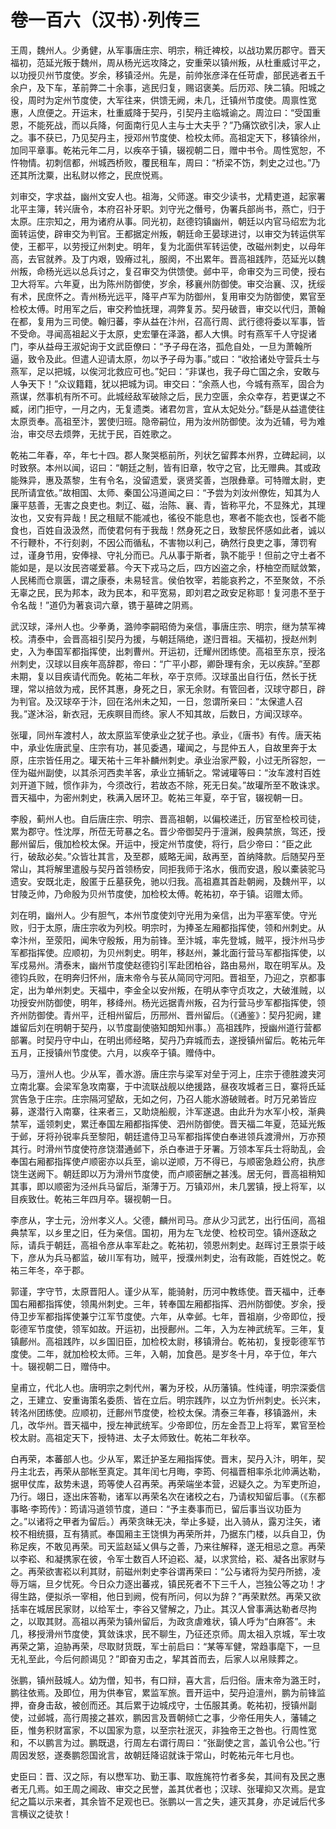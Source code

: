# 卷一百六（汉书）·列传三

王周，魏州人。少勇健，从军事唐庄宗、明宗，稍迁裨校，以战功累历郡守。晋天福初，范延光叛于魏州，周从杨光远攻降之，安重荣以镇州叛，从杜重威讨平之，以功授贝州节度使。岁余，移镇泾州。先是，前帅张彦泽在任苛虐，部民逃者五千余户，及下车，革前弊二十余事，逃民归复，赐诏褒美。后历邓、陕二镇。阳城之役，周时为定州节度使，大军往来，供馈无阙，未几，迁镇州节度使。周禀性宽惠，人庶便之。开运末，杜重威降于契丹，引契丹主临城谕之。周泣曰：“受国重恩，不能死战，而以兵降，何面南行见人主与士大夫乎？”乃痛饮欲引决，家人止之。事不获已，乃见契丹主，授邓州节度使、检校太师。高祖定天下，移镇徐州，加同平章事。乾祐元年二月，以疾卒于镇，辍视朝二日，赠中书令。周性宽恕，不忤物情。初刺信都，州城西桥败，覆民租车，周曰：“桥梁不饬，刺史之过也。”乃还其所沈粟，出私财以修之，民庶悦焉。

刘审交，字求益，幽州文安人也。祖海，父师遂。审交少读书，尤精吏道，起家署北平主簿，转兴唐令，本府召补牙职。刘守光之僭号，伪署兵部尚书，燕亡，归于太原。庄宗知之，用为诸府从事。同光初，赵德钧镇幽州，朝廷以内官马绍宏为北面转运使，辟审交为判官。王都据定州叛，朝廷命王晏球进讨，以审交为转运供军使，王都平，以劳授辽州刺史。明年，复为北面供军转运使，改磁州刺史，以母年高，去官就养。及丁内艰，毁瘠过礼，服阕，不出累年。晋高祖践阼，范延光以魏州叛，命杨光远以总兵讨之，复召审交为供馈使。邺中平，命审交为三司使，授右卫大将军。六年夏，出为陈州防御使，岁余，移襄州防御使。审交治襄、汉，抚绥有术，民庶怀之。青州杨光远平，降平卢军为防御州，复用审交为防御使，累官至检校太傅。时用军之后，审交矜恤抚理，凋弊复苏。契丹破晋，审交以代归，萧翰在都，复用为三司使。翰归蕃，李从益在汴州，召高行周、武行德将委以军事，皆不受命。寻闻高祖起义于太原，史宏肇在泽潞，都人大惧。时有燕军千人守捉诸门，李从益母王淑妃询于文武臣僚曰：“予子母在洛，孤危自处，一旦为萧翰所逼，致令及此。但遣人迎请太原，勿以予子母为事。”或曰：“收拾诸处守营兵士与燕军，足以把城，以俟河北救应可也。”妃曰：“非谋也，我子母亡国之余，安敢与人争天下！”众议籍籍，犹以把城为词。审交曰：“余燕人也，今城有燕军，固合为燕谋，然事机有所不可。此城经敌军破除之后，民力空匮，余众幸存，若更谋之不臧，闭门拒守，一月之内，无复遗类。诸君勿言，宜从太妃处分。”繇是从益遣使往太原贡奉。高祖至汴，罢使归班。隐帝嗣位，用为汝州防御使。汝为近辅，号为难治，审交尽去烦弊，无扰于民，百姓歌之。

乾祐二年春，卒，年七十四。郡人聚哭柩前所，列状乞留葬本州界，立碑起祠，以时致祭。本州以闻，诏曰：“朝廷之制，皆有旧章，牧守之官，比无赠典。其或政能殊异，惠及蒸黎，生有令名，没留遗爱，褒贤奖善，岂限彝章。可特赠太尉，吏民所请宜依。”故相国、太师、秦国公冯道闻之曰：“予尝为刘汝州僚佐，知其为人廉平慈善，无害之良吏也。刺辽、磁，治陈、襄、青，皆称平允，不显殊尤，其理汝也，又安有异哉！民之租赋不能减也，徭役不能息也，寒者不能衣也，馁者不能食也，百姓自汲汲然，而使君何有于我哉！然身死之日，致黎民怀感如此者，诚以不行鞭朴，不行刻剥，不因公而循私，不害物以利己，确然行良吏之事，薄罚宥过，谨身节用，安俸禄、守礼分而已。凡从事于斯者，孰不能乎！但前之守土者不能如是，是以汝民咨嗟爱慕。今天下戎马之后，四方凶盗之余，杼柚空而赋敛繁，人民稀而仓禀匮，谓之康泰，未易轻言。侯伯牧宰，若能哀矜之，不至聚敛，不杀无辜之民，民为邦本，政为民本，和平宽易，即刘君之政安足称耶！复河患不至于令名哉！”道仍为著哀词六章，镌于墓碑之阴焉。

武汉球，泽州人也。少拳勇，潞帅李嗣昭倚为亲信，事唐庄宗、明宗，继为禁军裨校。清泰中，会晋高祖引契丹为援，与朝廷隔绝，遂归晋祖。天福初，授赵州刺史，入为奉国军都指挥使，出刺曹州。开运初，迁耀州团练使。高祖至东京，授洺州刺史，汉球以目疾年高辞郡，帝曰：“广平小郡，卿卧理有余，无以疾辞。”至郡未期，复以目疾请代而免。乾祐二年秋，卒于京师。汉球虽出自行伍，然长于抚理，常以掊敛为戒，民怀其惠，身死之日，家无余财。有管回者，汉球守郡日，辟为判官。及汉球卒于汴，回在洺州未之知，一日，忽谓所亲曰：“太保遣人召我。”遂沐浴，新衣冠，无疾瞑目而终。家人不知其故，后数日，方闻汉球卒。

张瓘，同州车渡村人，故太原监军使承业之犹子也。承业，《唐书》有传。唐天祐中，承业佐唐武皇、庄宗有功，甚见委遇，瓘闻之，与昆仲五人，自故里奔于太原，庄宗皆任用之。瓘天祐十三年补麟州刺史。承业治家严毅，小过无所容恕，一侄为磁州副使，以其杀河西卖羊客，承业立捕斩之。常诫瓘等曰：“汝车渡村百姓刘开道下贼，惯作非为，今须改行，若故态不除，死无日矣。”故瓘所至不敢诛求。晋天福中，为密州刺史，秩满入居环卫。乾祐三年夏，卒于官，辍视朝一日。

李殷，蓟州人也。自后唐庄宗、明宗、晋高祖朝，以偏校递迁，历官至检校司徒，累为郡守。性沈厚，所莅无苛暴之名。晋少帝御契丹于澶渊，殷典禁旅，驾还，授鄜州留后，俄加检校太保。开运中，授定州节度使，将行，启少帝曰：“臣之此行，破敌必矣。”众皆壮其言，及至郡，威略无闻，敌再至，首纳降款。后随契丹至常山，其将解里遣殷与契丹首领杨安，同拒我师于洺水，俄而安退，殷以橐装驼马遗安。安既北走，殷匿于丘墓获免，驰以归我。高祖嘉其首赴朝阙，及魏州平，以甘陵乏帅，乃命殷为贝州节度使，加检校太傅。乾祐初，卒于镇。诏赠太师。

刘在明，幽州人。少有胆气，本州节度使刘守光用为亲信，出为平塞军使。守光败，归于太原，唐庄宗收为列校。明宗时，为捧圣左厢都指挥使，领和州刺史。从幸汴州，至荥阳，闻朱守殷叛，用为前锋。至汴城，率先登城，贼平，授汴州马步军都指挥使。应顺初，为贝州刺史。明年，移赵州，兼北面行营马军都指挥使，以军戍易州。清泰末，幽州节度使赵德钧引军赴团柏谷，路由易州，取在明军从。及德钧兵败，在明奔归怀州，唐末帝令与苌从简同守河阳。晋祖至，乃迎之，京都事定，出为单州刺史。天福中，李金全以安州叛，在明从李守贞攻之，大破淮贼，以功授安州防御使，明年，移绛州。杨光远据青州叛，召为行营马步军都指挥使，领齐州防御使。青州平，迁相州留后，历邢州、晋州留后。（《通鉴》：契丹犯阙，建雄留后刘在明朝于契丹，以节度副使骆知朗知州事。）高祖践阼，授幽州道行营都部署。时契丹守中山，在明出师经略，契丹乃弃城而去，遂授镇州留后。乾祐元年五月，正授镇州节度使。六月，以疾卒于镇。赠侍中。

马万，澶州人也。少从军，善水游。唐庄宗与梁军对垒于河上，庄宗于德胜渡夹河立南北寨。会梁军急攻南寨，于中流联战舰以绝援路，昼夜攻城者三日，寨将氏延赏告急于庄宗。庄宗隔河望敌，无如之何，乃召人能水游破贼者。时万兄弟皆应募，遂潜行入南寨，往来者三，又助烧船舰，汴军遂退。由此升为水军小校，渐典禁军，遥领刺史，累迁奉国左厢都指挥使、泗州防御使。晋天福二年夏，范延光叛于邺，牙将孙锐率兵至黎阳，朝廷遣侍卫马军都指挥使白奉进领兵渡滑州，万亦预其行。时滑州节度使符彦饶潜通邺下，杀白奉进于牙署。万领本军兵士将助乱，会奉国右厢都指挥使卢顺密亦以兵至，谕以逆顺，万不得已，与顺密急趋公府，执彦饶生送阙下。朝廷即以万为滑州节度使，而卢顺密酬之甚浅。居无何，晋高祖稍知其事，即以顺密为泾州兵马留后，渐薄于万。万镇邓州，未几罢镇，授上将军，以目疾致仕。乾祐三年四月卒。辍视朝一日。

李彦从，字士元，汾州孝义人。父德，麟州司马。彦从少习武艺，出行伍间，高祖典禁军，以乡里之旧，任为亲信。国初，用为左飞龙使、检校司空。镇州逐敌之际，请兵于朝廷，高祖令彦从率军赴之。乾祐初，领恩州刺史。赵晖讨王景崇于岐下，彦从为兵马都监，破川军有功，贼平，授濮州刺史，治有政能，百姓悦之。乾祐三年冬，卒于郡。

郭谨，字守节，太原晋阳人。谨少从军，能骑射，历河中教练使。晋天福中，迁奉国右厢都指挥使，领禺州刺史。三年，转奉国左厢都指挥、泗州防御使。岁余，授侍卫步军都指挥使兼宁江军节度使。六年，从幸邺。七年，晋祖崩，少帝即位，授彰德军节度使，领军如故。开运初，出授鄜州。二年，入为左神武统军。三年，复镇鄜州。高祖践阼，以乡国旧臣，加检校太尉，移镇滑台。乾祐初，复授彰德军节度使。二年，就加检校太师。三年，入朝，加食邑。是岁冬十月，卒于位，年六十。辍视朝二日，赠侍中。

皇甫立，代北人也。唐明宗之刺代州，署为牙校，从历藩镇。性纯谨，明宗深委信之，王建立、安重诲策名委质、皆在立后。明宗践阼，以立为忻州刺史。长兴末，转洺州团练使。应顺初，迁鄜州节度使，检校太保。清泰三年春，移镇潞州，未几，改华州。晋天福中，授左神武统军。少帝即位，历左金吾卫上将军，累官至检校太尉。高祖定天下，授特进、太子太师致仕。乾祐二年秋卒。

白再荣，本蕃部人也。少从军，累迁护圣左厢指挥使。晋末，契丹入汴，明年，契丹主北去，再荣从部帐至真定。其年闰七月晦，李筠、何福晋相率杀北帅满达勒，据甲仗库，敌势未退，筠等使人召再荣。再荣端坐本营，迟疑久之。为军吏所迫，乃行。翊日，逐出床答勒，诸军以再荣名次在诸校之右，乃请权知留后事。（《东都事略·李筠传》：筠请冯道领节度，道曰：“予主奏事而已，留后事当议功臣为之。”以诸将之甲者为留后。）再荣贪昧无决，举止多疑，出入骑从，露刃注矢，诸校不相统摄，互有猜贰。奉国厢主王饶惧为再荣所并，乃据东门楼，以兵自卫，伪称足疾，不敢见再荣。司天监赵延乂俱与之善，乃来往解释，遂无相忌之意。再荣以李崧、和凝携家在彼，令军士数百人环迫崧、凝，以求赏给，崧、凝各出家财与之。再荣欲害崧以利其财，前磁州刺史李谷谓再荣曰：“公与诸将为契丹所掳，凌辱万端，旦夕忧死。今日众力逐出蕃戎，镇民死者不下三千人，岂独公等之功！才得生路，便拟杀一宰相，他日到阙，傥有所问，何以为辞？”再荣默然。再荣又欲括率在城居民家财，以给军士，李谷又譬解之，乃止。其汉人曾事满达勒者尽拘之，以取其财。高祖以再荣为镇州留后，为政贪虐难状，镇人呼为“白麻答”。未几，移授滑州节度使，箕敛诛求，民不聊生，乃征还京师。周太祖入京城，军士攻再荣之第，迫胁再荣，尽取财货既，军士前启曰：“某等军健，常趋事麾下，一旦无礼至此，今后何颜谒见？”即奋刃击之，挈其首而去，后家人以帛赎葬之。

张鹏，镇州鼓城人。幼为僧，知书，有口辩，喜大言，后归俗。唐末帝为潞王时，鹏往依焉。及即位，用为供奉官，累监军旅。晋开运中，契丹迫澶州，鹏为前锋监押，奋身击敌，被创而还。其后累于边城戍守，士伍服其勇。乾祐初，授镇州副使，过邺城，高行周接之甚欢，鹏因言及晋朝倾亡之事，少帝任用失人，藩辅之臣，惟务积财富家，不以国家为意，以至宗社泯灭，非独帝王之咎也。行周性宽和，不以鹏言为过。鹏既退，行周左右谓行周曰：“张副使之言，盖讥令公也。”行周因发怒，遂奏鹏怨国讹言，故朝廷降诏就诛于常山，时乾祐元年七月也。

史臣曰：晋、汉之际，有以懋军功、勤王事、取旌旄符竹者多矣，其间有及民之惠者无几焉。如王周之阃政、审交之民誉，盖其优者也；汉球、张瓘抑又次焉。是宜纪之篇以示来者，其余皆不足观也已。张鹏以一言之失，遽灭其身，亦足诫后代多言横议之徒欤！
